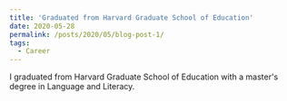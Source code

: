 ```yaml
---
title: 'Graduated from Harvard Graduate School of Education'
date: 2020-05-28
permalink: /posts/2020/05/blog-post-1/
tags:
  - Career
---
```


I graduated from Harvard Graduate School of Education with a master's degree in Language and Literacy.